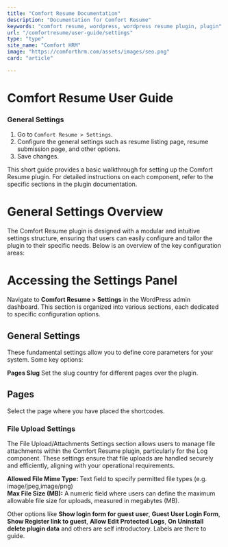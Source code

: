 ```yaml
---
title: "Comfort Resume Documentation"
description: "Documentation for Comfort Resume"
keywords: "comfort resume, wordpress, wordpress resume plugin, plugin"
url: "/comfortresume/user-guide/settings"
type: "type"
site_name: "Comfort HRM"
image: "https://comforthrm.com/assets/images/seo.png"
card: "article"

---
```


# Comfort Resume User Guide

### General Settings

1. Go to `Comfort Resume > Settings`.
2. Configure the general settings such as resume listing page, resume submission page, and other options.
3. Save changes.

This short guide provides a basic walkthrough for setting up the Comfort Resume plugin. For detailed instructions on each component, refer to the specific sections in the plugin documentation.

# General Settings Overview #
The Comfort Resume plugin is designed with a modular and intuitive settings structure, ensuring that users can easily configure and tailor the plugin to their specific needs. Below is an overview of the key configuration areas:

# Accessing the Settings Panel #
Navigate to **Comfort Resume > Settings** in the WordPress admin dashboard. This section is organized into various sections, each dedicated to specific configuration options.

## General Settings ##
These fundamental settings allow you to define core parameters for your system. Some key options:

**Pages Slug** Set the slug country for different pages over the plugin.

## Pages ##
Select the page where you have placed the shortcodes.

### File Upload Settings
The File Upload/Attachments Settings section allows users to manage file attachments within the Comfort Resume plugin, particularly for the Log component. These settings ensure that file uploads are handled securely and efficiently, aligning with your operational requirements.

**Allowed File Mime Type:** Text field to specify permitted file types (e.g. image/jpeg,image/png)\
**Max File Size (MB):** A numeric field where users can define the maximum allowable file size for uploads, measured in megabytes (MB).

Other options like **Show login form for guest user**, **Guest User Login Form**, **Show Register link to guest**, **Allow Edit Protected Logs**, **On Uninstall delete plugin data** and others are self introductory. Labels are there to guide.






